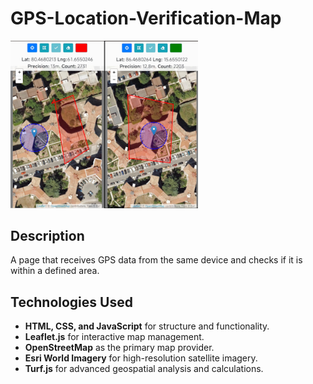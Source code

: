 # GPS-Location-Verification-Map

<img src="./mapa-location.png" alt="Logo" width="300">

## Description
A page that receives GPS data from the same device and checks if it is within a defined area.

## Technologies Used
- **HTML, CSS, and JavaScript** for structure and functionality.  
- **Leaflet.js** for interactive map management.  
- **OpenStreetMap** as the primary map provider.  
- **Esri World Imagery** for high-resolution satellite imagery.  
- **Turf.js** for advanced geospatial analysis and calculations.  
